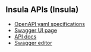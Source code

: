 ## Insula APIs (Insula)

- [OpenAPI yaml specifications](insula-insula-openapi.yml)
- [Swagger UI page](insula-insula-swagger-ui.html)
- [API docs](insula-insula-api-docs.html)
- [Swagger editor](https://editor-next.swagger.io/?url=https://cgi-italy.github.io/insula/apis/insula/insula-insula-openapi.yml)
